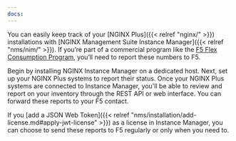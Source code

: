 ```yaml
---
docs:
---
```


You can easily keep track of your [NGINX Plus]({{< relref "nginx/" >}}) installations with [NGINX Management Suite Instance Manager]({{< relref "nms/nim/" >}}). If you’re part of a commercial program like the [F5 Flex Consumption Program](https://www.f5.com/products/get-f5/flex-consumption-program), you’ll need to report these numbers to F5.

Begin by installing NGINX Instance Manager on a dedicated host. Next, set up your NGINX Plus systems to report their status. Once your NGINX Plus systems are connected to Instance Manager, you'll be able to review and report on your inventory through the REST API or web interface. You can forward these reports to your F5 contact.

If you [add a JSON Web Token]({{< relref "nms/installation/add-license.md#apply-jwt-license" >}}) as a license in Instance Manager, you can choose to send these reports to F5 regularly or only when you need to.
